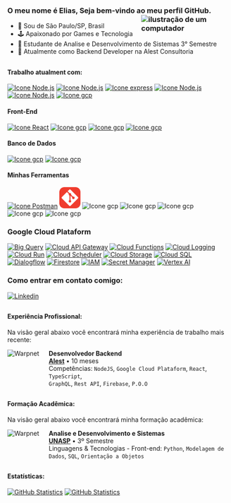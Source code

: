 <link rel="stylesheet" href="https://cdn.jsdelivr.net/gh/devicons/devicon@v2.15.1/devicon.min.css">

### O meu nome é Elias, Seja bem-vindo ao meu perfil GitHub. <img src="https://raw.githubusercontent.com/MicaelliMedeiros/micaellimedeiros/master/image/computer-illustration.png" alt="ilustração de um computador" min-width="200px" max-width="200px" width="200px" align="right">

- 👾  Sou de São Paulo/SP, Brasil
- 🕹️ Apaixonado por Games e Tecnologia
- 🧠 Estudante de Analise e Desenvolvimento de Sistemas 3° Semestre
- 🏦 Atualmente como Backend Developer na Alest Consultoria

##

#### Trabalho atualment com:
[<img height="48px" width="48px" alt="Icone Node.js" src="https://skillicons.dev/icons?i=nodejs"/>]()
[<img height="48px" width="48px" alt="Icone Node.js" src="https://skillicons.dev/icons?i=ts"/>]()
[<img height="48px" width="48px" alt="Icone express" src="https://skillicons.dev/icons?i=jest"/>]()
[<img height="48px" width="48px" alt="Icone Node.js" src="https://skillicons.dev/icons?i=gcp"/>]()
[<img height="48px" width="48px" alt="Icone Node.js" src="https://skillicons.dev/icons?i=firebase"/>]()
[<img height="48px" width="48px" alt="Icone gcp	" src="https://skillicons.dev/icons?i=express"/>]()

#### Front-End
[<img height="48px" width="48px" alt="Icone React" src="https://skillicons.dev/icons?i=react"/>](https://pt-br.react.dev)
[<img height="48px" width="48px" alt="Icone gcp	" src="https://skillicons.dev/icons?i=bootstrap"/>]()
[<img height="48px" width="48px" alt="Icone gcp	" src="https://skillicons.dev/icons?i=css"/>]()
[<img height="48px" width="48px" alt="Icone gcp	" src="https://skillicons.dev/icons?i=html"/>]()


#### Banco de Dados
[<img height="48px" width="48px" alt="Icone gcp	" src="https://skillicons.dev/icons?i=mongodb"/>]()
[<img height="48px" width="48px" alt="Icone gcp	" src="https://skillicons.dev/icons?i=postgres"/>]()


#### Minhas Ferramentas
[<img height="48px" width="48px" alt="Icone Postman" src="https://i.postimg.cc/QNyBTNVk/postman.png"/>]()
<img height="48px" width="48px" alt="Icone Git" src="https://raw.githubusercontent.com/tandpfun/skill-icons/main/icons/Git.svg"/>
<img height="48px" width="48px" alt="Icone gcp	" src="https://skillicons.dev/icons?i=docker"/>
<img height="48px" width="48px" alt="Icone gcp	" src="https://skillicons.dev/icons?i=postman"/>
<img height="48px" width="48px" alt="Icone gcp	" src="https://skillicons.dev/icons?i=vercel"/>
<img height="48px" width="48px" alt="Icone gcp	" src="https://skillicons.dev/icons?i=ubuntu"/>
<img height="48px" width="48px" alt="Icone gcp	" src="https://skillicons.dev/icons?i=vscode"/>


### Google Cloud Plataform
[<img height="48px" width="48px" alt="Big Query" src="https://icon.icepanel.io/GCP/svg/BigQuery.svg"/>]()
[<img height="48px" width="48px" alt="Cloud API Gateway" src="https://icon.icepanel.io/GCP/svg/Cloud-API-Gateway.svg"/>]()
[<img height="48px" width="48px" alt="Cloud Functions" src="https://icon.icepanel.io/GCP/svg/Cloud-Functions.svg"/>]() 
[<img height="48px" width="48px" alt="Cloud Logging" src="https://icon.icepanel.io/GCP/svg/Cloud-Logging.svg"/>]() 
[<img height="48px" width="48px" alt="Cloud Run" src="https://icon.icepanel.io/GCP/svg/Cloud-Run.svg"/>]() 
[<img height="48px" width="48px" alt="Cloud Scheduler" src="https://icon.icepanel.io/GCP/svg/Cloud-Scheduler.svg"/>]() 
[<img height="48px" width="48px" alt="Cloud Storage" src="https://icon.icepanel.io/GCP/svg/Cloud-Storage.svg"/>]()
[<img height="48px" width="48px" alt="Cloud SQL" src="https://icon.icepanel.io/GCP/svg/Cloud-SQL.svg"/>]()
[<img height="48px" width="48px" alt="Dialogflow" src="https://icon.icepanel.io/GCP/svg/Dialogflow.svg"/>]()
[<img height="48px" width="48px" alt="Firestore" src="https://icon.icepanel.io/GCP/svg/Firestore.svg"/>]()
[<img height="48px" width="48px" alt="IAM" src="https://icon.icepanel.io/GCP/svg/Identity-And-Access-Management.svg"/>]()
[<img height="48px" width="48px" alt="Secret Manager" src="https://icon.icepanel.io/GCP/svg/Secret-Manager.svg"/>]()
[<img height="48px" width="48px" alt="Vertex AI" src="https://icon.icepanel.io/GCP/svg/Vertex-AI.svg"/>]()


### Como entrar em contato comigo:
[<img alt="Linkedin" src="https://img.shields.io/badge/-linkedin-%230077B5?style=for-the-badge&logo=linkedin&logoColor=white"/>](https://www.linkedin.com/in/monteiroelias/)

##

#### Experiência Profissional:
Na visão geral abaixo você encontrará minha experiência de trabalho mais recente:

[<img align="left" height="94px" width="94px" alt="Warpnet" src="https://encrypted-tbn0.gstatic.com/images?q=tbn:ANd9GcSN9iGhD6F-34TbUGWcZIk4cOKWBYdM_NghoAI4t3pYww&s"/>](https://alest.com.br/)
**Desenvolvedor Backend** \
[**Alest**](https://alest.com.br/) • 10 meses \
Competências: `NodeJS`, `Google Cloud Plataform`, `React`, `TypeScript`,
<br/> `GraphQL`, `Rest API`, `Firebase`, `P.O.O`

##

#### Formação Acadêmica:
Na visão geral abaixo você encontrará minha formação acadêmica:

[<img align="left" height="94px" width="94px" alt="Warpnet" src="https://encrypted-tbn0.gstatic.com/images?q=tbn:ANd9GcRLiuc1FTo9FSH-_ZV6PgXc86RVoQidV8vF5wrllBvH0Q&s"/>](https://unasp.br/)
**Analise e Desenvolvimento e Sistemas** \
[**UNASP**](https://unasp.br/) • 3º Semestre \
Linguagens & Tecnologias - Front-end: `Python`, `Modelagem de Dados`, `SQL`, `Orientação a Objetos`

##

#### Estatísticas:
[<img height="180px" alt="GitHub Statistics" src="https://github-readme-stats.vercel.app/api/top-langs/?username=elias-mb3&layout=compact&langs_count=7&theme=dark"/>](https://github.com/)
[<img height="153px" alt="GitHub Statistics" src="http://github-readme-streak-stats.herokuapp.com/?user=elias-mb3&amp;theme=dark"/>](https://github.com/)
